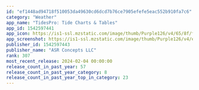 ```yaml
---
id: "ef1448ad94718f510053da49630cd6dcd7b76ce7905efefe5eac552b910fa7c6"
category: "Weather"
app_name: "TidesPro: Tide Charts & Tables"
app_id: 1542597441
app_icon: https://is1-ssl.mzstatic.com/image/thumb/Purple126/v4/65/8f/f8/658ff8ab-5e1d-27a5-80db-f8a1b8489e13/AppIcon-0-0-1x_U007emarketing-0-10-0-sRGB-85-220.png/1024x1024bb.png
app_screenshot: https://is1-ssl.mzstatic.com/image/thumb/Purple126/v4/e6/74/aa/e674aa6c-c827-462f-7da5-3d6f14db7246/09d9a033-55bb-4322-8b94-c5b295481000_Simulator_Screenshot_-_iPhone_8_Plus_-_2023-07-11_at_09.21.28.png/1242x2208bb.png
publisher_id: 1542597443
publisher_name: "ASR Concepts LLC"
rank: 307
most_recent_release: 2024-02-04 00:00:00
release_count_in_past_year: 57
release_count_in_past_year_category: 8
release_count_in_past_year_top_in_category: 23
---
```

